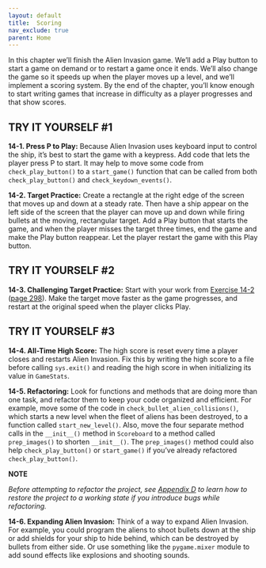 ```yaml
---
layout: default
title:  Scoring
nav_exclude: true
parent: Home
---
```


In this chapter we’ll finish the Alien Invasion game. We’ll add a Play
button to start a game on demand or to restart a game once it ends.
We’ll also change the game so it speeds up when the player moves up a
level, and we’ll implement a scoring system. By the end of the chapter,
you’ll know enough to start writing games that increase in difficulty as
a player progresses and that show scores.

## TRY IT YOURSELF #1

<span id="ch14exe1"></span>**14-1. Press P to Play:** Because Alien
Invasion uses keyboard input to control the ship, it&rsquo;s best to start the
game with a keypress. Add code that lets the player press P to start. It
may help to move some code from `check_play_button()` to a
`start_game()` function that can be called from both
`check_play_button()` and `check_keydown_events()`.

<span id="ch14exe2"></span>**14-2. Target Practice:** Create a rectangle
at the right edge of the screen that moves up and down at a steady rate.
Then have a ship appear on the left side of the screen that the player
can move up and down while firing bullets at the moving, rectangular
target. Add a Play button that starts the game, and when the player
misses the target three times, end the game and make the Play button
reappear. Let the player restart the game with this Play button.

## TRY IT YOURSELF #2

<span id="ch14exe3"></span>**14-3. Challenging Target Practice:** Start
with your work from [Exercise 14-2](../chapter_14/tiy.md) ([page
298](../chapter_14/tiy.md#page_298)). Make the target move faster as the game
progresses, and restart at the original speed when the player clicks
Play.



<span id="page_317"></span>
## TRY IT YOURSELF #3

<span id="ch14exe4"></span>**14-4. All-Time High Score:** The high score
is reset every time a player closes and restarts Alien Invasion. Fix
this by writing the high score to a file before calling `sys.exit()` and
reading the high score in when initializing its value in `GameStats`.

<span id="ch14exe5"></span>**14-5. Refactoring:** Look for functions and
methods that are doing more than one task, and refactor them to keep
your code organized and efficient. For example, move some of the code in
`check_bullet_alien_collisions()`, which starts a new level when the
fleet of aliens has been destroyed, to a function called
`start_new_level()`. Also, move the four separate method calls in the
`__init__()` method in `Scoreboard` to a method called `prep_images()`
to shorten `__init__()`. The `prep_images()` method could also help
`check_play_button()` or `start_game()` if you&rsquo;ve already refactored
`check_play_button()`.

<div class="note" markdown="1">

<span class="font1">**NOTE**</span>

*Before attempting to refactor the project, see [Appendix
D](../appendix_d/index.html) to learn how to restore the project to a working
state if you introduce bugs while refactoring.*

</div>

<span id="ch14exe6"></span>**14-6. Expanding Alien Invasion:** Think of
a way to expand Alien Invasion. For example, you could program the
aliens to shoot bullets down at the ship or add shields for your ship to
hide behind, which can be destroyed by bullets from either side. Or use
something like the `pygame.mixer` module to add sound effects like
explosions and shooting sounds.

